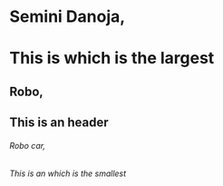 # Semini Danoja,<h1> This is which is the largest
## Robo,  <h2> This is an header
###### Robo car, <h6> This is an which is the smallest
